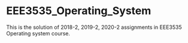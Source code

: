 # EEE3535_Operating_System

This is the solution of 2018-2, 2019-2, 2020-2 assignments in EEE3535 Operating system course.
